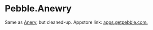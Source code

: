 # Pebble.Anewry
Same as [Anery](https://github.com/GreenHex/Pebble.Anery), but cleaned-up. Appstore link: [apps.getpebble.com.](https://apps.getpebble.com/en_US/application/580b468353c08f2d950000b1)
